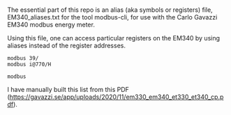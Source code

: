 #

The essential part of this repo is an alias (aka symbols or registers) file, EM340_aliases.txt for the tool modbus-cli, for use with the Carlo Gavazzi EM340 modbus energy meter.

Using this file, one can access particular registers on the EM340 by using aliases instead of the register addresses.

    modbus 39/
    modbus i@770/H

    modbus

I have manually built this list from this PDF (https://gavazzi.se/app/uploads/2020/11/em330_em340_et330_et340_cp.pdf).

